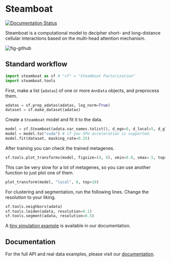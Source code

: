 # Steamboat

[![Documentation Status](https://readthedocs.org/projects/steamboat/badge/?version=latest)](https://steamboat.readthedocs.io/en/latest/?badge=latest)

Steamboat is a computational model to decipher short- and long-distance cellular interactions based on the multi-head attention mechanism. 

![fig-github](https://github.com/user-attachments/assets/49284ea9-102c-4c13-bb77-b46bb7409c7e)

## Standard workflow
```python
import steamboat as sf # "sf" = "Steamboat Factorization"
import steamboat.tools
```

First, make a list (`adatas`) of one or more `AnnData` objects, and preprocess them.
```python
adatas = sf.prep_adatas(adatas, log_norm=True)
dataset = sf.make_dataset(adatas)
```

Create a `Steamboat` model and fit it to the data.
```python
model = sf.Steamboat(adata.var_names.tolist(), d_ego=0, d_local=5, d_global=0)
model = model.to("cuda") # if you GPU acceleration is supported.
model.fit(dataset, masking_rate=0.25)
```

After training you can check the trained metagenes.
```python
sf.tools.plot_transforms(model, figsize=(4, 4), vmin=0.0, vmax=.5, top=0)
```
This can be very slow for a lot of metagenes, so you can use another function to just plot one of them.
```python
plot_transform(model, "local", 0, top=18)
```

For clustering and segmentation, run the following lines. Change the resolution to your liking.
```python
sf.tools.neighbors(adata)
sf.tools.leiden(adata, resolution=0.1)
sf.tools.segment(adata, resolution=0.5)
```

A [tiny simulation example](https://steamboat.readthedocs.io/en/latest/tutorial_nbs/tiny_simulation_example.html) is available in our documentation.

## Documentation
For the full API and real data examples, please visit our [documentation](https://steamboat.readthedocs.io/en/latest/).

